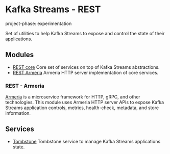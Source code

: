 # Kafka Streams - REST

project-phase: experimentation

Set of utilities to help Kafka Streams to expose and control the state of their applications.

## Modules

- [REST core](./rest-core) Core set of services on top of Kafka Streams abstractions.
- [REST Armeria](./rest-armeria) Armeria HTTP server implementation of core services.

### REST - Armeria

[Armeria](https://armeria.dev/) is a microservice framework for HTTP, gRPC, and other technologies.
This module uses Armeria HTTP server APIs to expose Kafka Streams application controls, metrics, health-check, metadata, and store information.

## Services

- [Tombstone](./tombstone) Tombstone service to manage Kafka Streams applications state.
